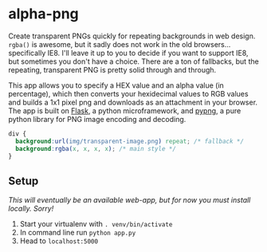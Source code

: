 alpha-png
=========

Create transparent PNGs quickly for repeating backgrounds in web design. `rgba()` is awesome, but it sadly does not work in the old browsers... specifically IE8. I'll leave it up to you to decide if you want to support IE8, but sometimes you don't have a choice. There are a ton of fallbacks, but the repeating, transparent PNG is pretty solid through and through.

This app allows you to specify a HEX value and an alpha value (in percentage), which then converts your hexidecimal values to RGB values and builds a 1x1 pixel png and downloads as an attachment in your browser. The app is built on [Flask](http://flask.pocoo.org/), a python microframework, and [pypng](https://github.com/drj11/pypng), a pure python library for PNG image encoding and decoding.

```CSS
div {
  background:url(img/transparent-image.png) repeat; /* fallback */
  background:rgba(x, x, x, x); /* main style */
}
```

## Setup

*This will eventually be an available web-app, but for now you must install locally. Sorry!*

1. Start your virtualenv with `. venv/bin/activate`
2. In command line run `python app.py`
3. Head to `localhost:5000`
